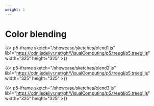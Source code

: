 ```yaml
---
weight: 1
---
```

# Color blending

{{< p5-iframe sketch="/showcase/sketches/blend1.js" lib1="https://cdn.jsdelivr.net/gh/VisualComputing/p5.treegl/p5.treegl.js" width="325" height="325" >}}

{{< p5-iframe sketch="/showcase/sketches/blend2.js" lib1="https://cdn.jsdelivr.net/gh/VisualComputing/p5.treegl/p5.treegl.js" width="325" height="325" >}}

{{< p5-iframe sketch="/showcase/sketches/blend3.js" lib1="https://cdn.jsdelivr.net/gh/VisualComputing/p5.treegl/p5.treegl.js" width="325" height="325" >}}
